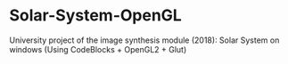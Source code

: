 # Solar-System-OpenGL
University project of the image synthesis module (2018): Solar System on windows (Using CodeBlocks + OpenGL2 + Glut)
